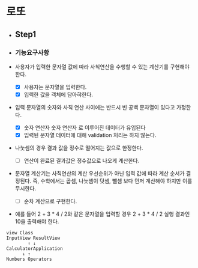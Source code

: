 # 로또

- ## Step1

- ### 기능요구사항

- 사용자가 입력한 문자열 값에 따라 사칙연산을 수행할 수 있는 계산기를 구현해야 한다.
  - [x] 사용자는 문자열을 입력한다.
  - [x] 입력한 값을 객체에 담아햐한다.
- 입력 문자열의 숫자와 사칙 연산 사이에는 반드시 빈 공백 문자열이 있다고 가정한다.
  - [x] 숫자 연산자 숫자 연산자 로 이루어진 데이터가 유입된다
  - [x] 입력된 문자열 데이터에 대해 validation 처리는 하지 않는다.
- 나눗셈의 경우 결과 값을 정수로 떨어지는 값으로 한정한다.
  - [ ] 연산이 완료된 결과값은 정수값으로 나오게 계산한다.
- 문자열 계산기는 사칙연산의 계산 우선순위가 아닌 입력 값에 따라 계산 순서가 결정된다. 즉, 수학에서는 곱셈, 나눗셈이 덧셈, 뺄셈 보다 먼저 계산해야 하지만 이를 무시한다.
  - [ ] 순차 계산으로 구현한다.
- 예를 들어 2 + 3 * 4 / 2와 같은 문자열을 입력할 경우 2 + 3 * 4 / 2 실행 결과인 10을 출력해야 한다.


```text
view Class
InputView ResultView
        ↑ ↓
CalculatorApplication    
      ↓ ↑ 
Numbers Operators
```
